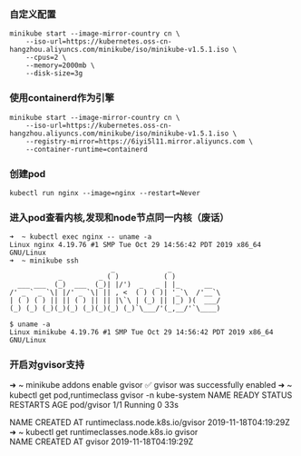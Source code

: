 
### 自定义配置
```
minikube start --image-mirror-country cn \
    --iso-url=https://kubernetes.oss-cn-hangzhou.aliyuncs.com/minikube/iso/minikube-v1.5.1.iso \
    --cpus=2 \
    --memory=2000mb \
    --disk-size=3g
```


### 使用containerd作为引擎
```
minikube start --image-mirror-country cn \
    --iso-url=https://kubernetes.oss-cn-hangzhou.aliyuncs.com/minikube/iso/minikube-v1.5.1.iso \
    --registry-mirror=https://6iyi5l11.mirror.aliyuncs.com \
    --container-runtime=containerd
```

### 创建pod
```
kubectl run nginx --image=nginx --restart=Never
```
### 进入pod查看内核,发现和node节点同一内核（废话）
```
➜  ~ kubectl exec nginx -- uname -a                 
Linux nginx 4.19.76 #1 SMP Tue Oct 29 14:56:42 PDT 2019 x86_64 GNU/Linux
➜  ~ minikube ssh
                         _             _            
            _         _ ( )           ( )           
  ___ ___  (_)  ___  (_)| |/')  _   _ | |_      __  
/' _ ` _ `\| |/' _ `\| || , <  ( ) ( )| '_`\  /'__`\
| ( ) ( ) || || ( ) || || |\`\ | (_) || |_) )(  ___/
(_) (_) (_)(_)(_) (_)(_)(_) (_)`\___/'(_,__/'`\____)

$ uname -a
Linux minikube 4.19.76 #1 SMP Tue Oct 29 14:56:42 PDT 2019 x86_64 GNU/Linux

```
### 开启对gvisor支持
➜  ~ minikube addons enable gvisor
✅  gvisor was successfully enabled
➜  ~ kubectl get pod,runtimeclass gvisor -n kube-system
NAME         READY   STATUS    RESTARTS   AGE
pod/gvisor   1/1     Running   0          33s

NAME                              CREATED AT
runtimeclass.node.k8s.io/gvisor   2019-11-18T04:19:29Z
➜  ~ kubectl get runtimeclasses.node.k8s.io gvisor     
NAME     CREATED AT
gvisor   2019-11-18T04:19:29Z
